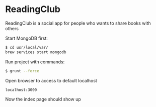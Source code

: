 # ReadingClub
ReadingClub is a social app for people who wants to share books with others

Start MongoDB first:

```bash
$ cd usr/local/var/
brew services start mongodb
```

Run project with commands:

```bash
$ grunt --force
```

Open browser to access to default localhost

```bash
localhost:3000
```

Now the index page should show up
